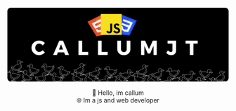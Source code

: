 <p align="center"><img src="images/CallumJt.png" style="border-radius:8px;"></p>

<p align="center">
  👋 Hello, im callum<br>
  🌐 Im a js and web developer<br>
</p>
<!--[![Discord Presence](https://lanyard.cnrad.dev/api/529773171574833152)](https://discord.com/users/529773171574833152?borderRadius=99999px)-->

